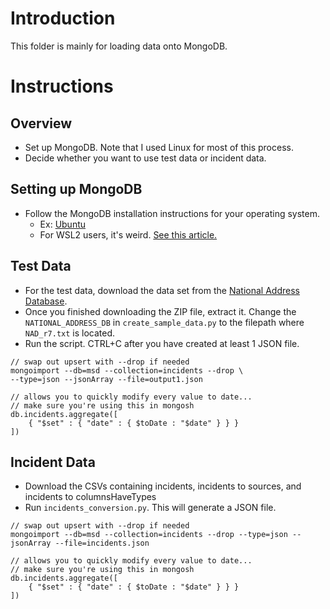 # Introduction
This folder is mainly for loading data onto MongoDB.

# Instructions
## Overview
* Set up MongoDB. Note that I used Linux for most of this process.
* Decide whether you want to use test data or incident data.

## Setting up MongoDB
* Follow the MongoDB installation instructions for your operating system.
   * Ex: [Ubuntu](https://docs.mongodb.com/manual/tutorial/install-mongodb-on-ubuntu/)
   * For WSL2 users, it's weird. [See this article.](https://docs.microsoft.com/en-us/windows/wsl/tutorials/wsl-database#install-mongodb)

## Test Data
* For the test data, download the data set from the 
  [National Address Database](https://www.transportation.gov/gis/national-address-database/national-address-database-0).
* Once you finished downloading the ZIP file, extract it.
  Change the `NATIONAL_ADDRESS_DB` in `create_sample_data.py` 
  to the filepath where `NAD_r7.txt` is located.
* Run the script. CTRL+C after you have created at least 1 JSON file.
```
// swap out upsert with --drop if needed
mongoimport --db=msd --collection=incidents --drop \
--type=json --jsonArray --file=output1.json

// allows you to quickly modify every value to date...
// make sure you're using this in mongosh
db.incidents.aggregate([
    { "$set" : { "date" : { $toDate : "$date" } } }
])
```

## Incident Data
* Download the CSVs containing incidents, incidents to sources, and incidents to columnsHaveTypes
* Run `incidents_conversion.py`. This will generate a JSON file.
```
// swap out upsert with --drop if needed
mongoimport --db=msd --collection=incidents --drop --type=json --jsonArray --file=incidents.json 

// allows you to quickly modify every value to date...
// make sure you're using this in mongosh
db.incidents.aggregate([
    { "$set" : { "date" : { $toDate : "$date" } } }
])
```


